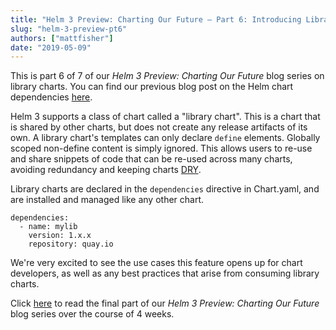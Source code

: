 ```yaml
---
title: "Helm 3 Preview: Charting Our Future – Part 6: Introducing Library Charts"
slug: "helm-3-preview-pt6"
authors: ["mattfisher"]
date: "2019-05-09"
---
```


This is part 6 of 7 of our *Helm 3 Preview: Charting Our Future* blog series on library charts. You can find our previous blog post on the Helm chart dependencies [here](https://helm.sh/blog/helm-3-preview-pt5/).

Helm 3 supports a class of chart called a "library chart". This is a chart that is shared by other charts, but does not create any release artifacts of its own. A library chart's templates can only declare `define` elements. Globally scoped non-define content is simply ignored. This allows users to re-use and share snippets of code that can be re-used across many charts, avoiding redundancy and keeping charts [DRY](https://en.wikipedia.org/wiki/Don%27t_repeat_yourself).<!-- truncate -->

Library charts are declared in the `dependencies` directive in Chart.yaml, and are installed and managed like any other chart.

```
dependencies:
  - name: mylib
    version: 1.x.x
    repository: quay.io
```

We're very excited to see the use cases this feature opens up for chart developers, as well as any best practices that arise from consuming library charts.

Click [here](https://helm.sh/blog/helm-3-preview-pt7/) to read the final part of our *Helm 3 Preview: Charting Our Future* blog series over the course of 4 weeks.
